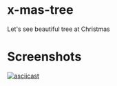 # x-mas-tree
Let's see beautiful tree at Christmas

# Screenshots
[![asciicast](https://asciinema.org/a/r9HAoQgT49ZmuMJed6mXBZKlf.png)](https://asciinema.org/a/r9HAoQgT49ZmuMJed6mXBZKlf)
